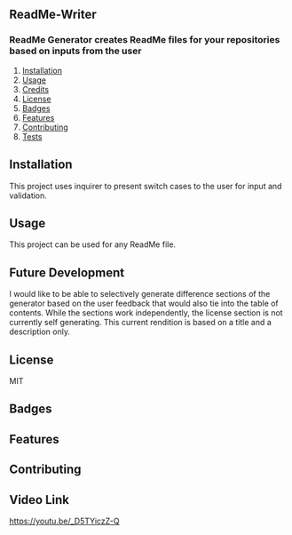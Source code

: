 
## ReadMe-Writer
 
### ReadMe Generator creates ReadMe files for your repositories based on inputs from the user
 
1. [Installation](#installation)
2. [Usage](#usage)
3. [Credits](#credits)
4. [License](#license)
5. [Badges](#badges)
6. [Features](#features)
7. [Contributing](#contributing)
8. [Tests](#tests)

## Installation
This project uses inquirer to present switch cases to the user for input and validation. 

## Usage
This project can be used for any ReadMe file. 

## Future Development
I would like to be able to selectively generate difference sections of the generator based on the user feedback that would also tie into the table of contents. While the sections work independently, the license section is not currently self generating. This current rendition is based on a title and a description only. 

## License
MIT

## Badges

## Features

## Contributing

## Video Link
https://youtu.be/_D5TYiczZ-Q
